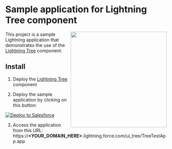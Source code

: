 # Sample application for Lightning Tree component

<img src="https://raw.githubusercontent.com/pozil/sfdc-ui-tree/master/screenshots/example-app.png" width="300" align="right"/>

This project is a sample Lightning application that demonstrates the use of the [Lightning Tree](https://github.com/pozil/sfdc-ui-tree) component.

## Install
1. Deploy the [Lightning Tree](https://github.com/pozil/sfdc-ui-tree) component

2. Deploy the sample application by clicking on this button:
<a href="https://githubsfdeploy.herokuapp.com/app/githubdeploy/pozil/sfdc-ui-tree-sample">
  <img alt="Deploy to Salesforce"
       src="https://raw.githubusercontent.com/afawcett/githubsfdeploy/master/src/main/webapp/resources/img/deploy.png">
</a>

3. Access the application from this URL:<br/>
https://<b>&lt;YOUR_DOMAIN_HERE&gt;</b>.lightning.force.com/ui_tree/TreeTestApp.app
